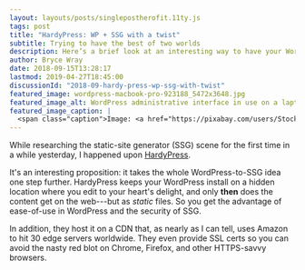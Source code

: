 ```yaml
---
layout: layouts/posts/singlepostherofit.11ty.js
tags: post
title: "HardyPress: WP + SSG with a twist"
subtitle: Trying to have the best of two worlds
description: Here’s a brief look at an interesting way to have your WordPress cake and eat your SSG site, too—or something like that.
author: Bryce Wray
date: 2018-09-15T13:28:17
lastmod: 2019-04-27T18:45:00
discussionId: "2018-09-hardy-press-wp-ssg-with-twist"
featured_image: wordpress-macbook-pro-923188_5472x3648.jpg
featured_image_alt: WordPress administrative interface in use on a laptop computer
featured_image_caption: |
  <span class="caption">Image: <a href="https://pixabay.com/users/StockSnap-894430/?utm_source=link-attribution&amp;utm_medium=referral&amp;utm_campaign=image&amp;utm_content=923188">StockSnap</a>; <a href="https://pixabay.com/?utm_source=link-attribution&amp;utm_medium=referral&amp;utm_campaign=image&amp;utm_content=923188">Pixabay</a></span>
---
```


While researching the static-site generator (SSG) scene for the first time in a while yesterday, I happened upon  [HardyPress](https://www.hardypress.com).

It's an interesting proposition: it takes the whole WordPress-to-SSG idea one step further. HardyPress keeps your WordPress install on a hidden location where you edit to your heart's delight, and only **then** does the content get on the web---but as *static* files. So you get the advantage of ease-of-use in WordPress and the security of SSG.

In addition, they host it on a CDN that, as nearly as I can tell, uses Amazon to hit 30 edge servers worldwide. They even provide SSL certs so you can avoid the nasty red blot on Chrome, Firefox, and other HTTPS-savvy browsers.
